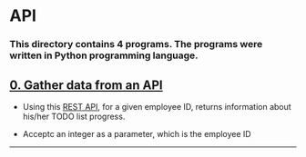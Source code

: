 # API

### **This directory contains 4 programs. The programs were written in Python programming language.**

## [0. Gather data from an API](https://github.com/ehabsmh/alx-system_engineering-devops/blob/main/0x15-api/0-gather_data_from_an_API.py)

- Using this [REST API](https://jsonplaceholder.typicode.com/), for a given employee ID, returns information about his/her TODO list progress.

- Acceptc an integer as a parameter, which is the employee ID

---
